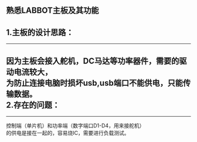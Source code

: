 熟悉LABBOT主板及其功能<br>
---------------------
1.主板的设计思路：<br>
---------------
-----------------
因为主板会接入舵机，DC马达等功率器件，需要的驱动电流较大，<br>
为防止连接电脑时损坏usb,usb端口不能供电，只能传输数据。<br>
2.存在的问题：<br>
-----------
-----------
控制端（单片机）和功率端（数字端口D1-D4，用来接舵机）<br>
的供电是接在一起的，容易烧IC，需要进行负载测试。<br>
